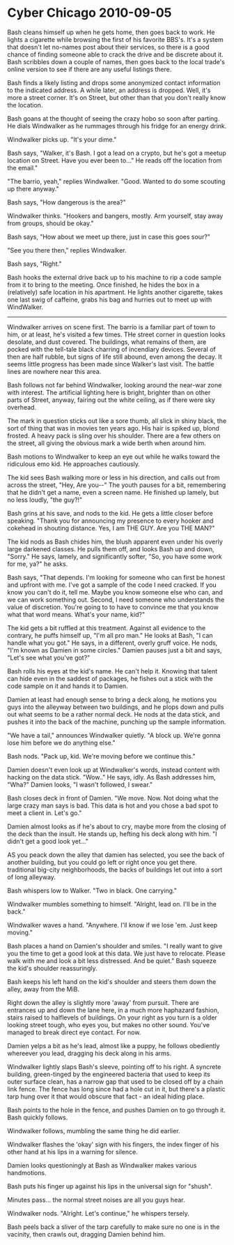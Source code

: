 <!-- TITLE: Cyber Chicago 2010-09-05 -->
<!-- SUBTITLE: A game log for Cyber Chicago -->

# Cyber Chicago 2010-09-05

Bash cleans himself up when he gets home, then goes back to work. He lights a cigarette while browsing the first of his favorite BBS's. It's a system that doesn't let no-names post about their services, so there is a good chance of finding someone able to crack the drive and be discrete about it. Bash scribbles down a couple of names, then goes back to the local trade's online version to see if there are any useful listings there.

Bash finds a likely listing and drops some anonymized contact information to the indicated address. A while later, an address is dropped. Well, it's more a street corner. It's on Street, but other than that you don't really know the location.

Bash goans at the thought of seeing the crazy hobo so soon after parting. He dials Windwalker as he rummages through his fridge for an energy drink.

Windwalker picks up. "It's your dime."

Bash says, "Walker, it's Bash. I got a lead on a crypto, but he's got a meetup location on Street. Have you ever been to..." He reads off the location from the email."

"The barrio, yeah," replies Windwalker. "Good. Wanted to do some scouting up there anyway."

Bash says, "How dangerous is the area?"

Windwalker thinks. "Hookers and bangers, mostly. Arm yourself, stay away from groups, should be okay."

Bash says, "How about we meet up there, just in case this goes sour?"

"See you there then," replies Windwalker.

Bash says, "Right."

Bash hooks the external drive back up to his machine to rip a code sample from it to bring to the meeting. Once finished, he hides the box in a (relatively) safe location in his apartment. He lights another cigarette, takes one last swig of caffeine, grabs his bag and hurries out to meet up with WindWalker.

---

Windwalker arrives on scene first. The barrio is a familiar part of town to him, or at least, he's visited a few times. THe street corner in question looks desolate, and dust covered. The buildings, what remains of them, are pocked with the tell-tale black charring of incendiary devices. Several of then are half rubble, but signs of life still abound, even among the decay. It seems little progress has been made since Walker's last visit. The battle lines are nowhere near this area.

Bash follows not far behind Windwalker, looking around the near-war zone with interest. The artificial lighting here is bright, brighter than on other parts of Street, anyway, fairing out the white ceiling, as if there were sky overhead.

The mark in question sticks out like a sore thumb, all slick in shiny black, the sort of thing that was in movies ten years ago. His hair is spiked up, blond frosted. A heavy pack is sling over his shoulder. There are a few others on the street, all giving the obvious mark a wide berth when around him.

Bash motions to Windwalker to keep an eye out while he walks toward the ridiculous emo kid. He approaches cautiously.

The kid sees Bash walking more or less in his direction, and calls out from across the street, "Hey, Are you--" The youth pauses for a bit, remembering that he didn't get a name, even a screen name. He finished up lamely, but no less loudly, "the guy?!"

Bash grins at his save, and nods to the kid. He gets a little closer before speaking. "Thank you for announcing my presence to every hooker and cokehead in shouting distance. Yes, I am THE GUY. Are you THE MAN?"

The kid nods as Bash chides him, the blush apparent even under his overly large darkened classes. He pulls them off, and looks Bash up and down, "Sorry." He says, lamely, and significantly softer, "So, you have some work for me, ya?" he asks.

Bash says, "That depends. I'm looking for someone who can first be honest and upfront with me. I've got a sample of the code I need cracked. If you know you can't do it, tell me. Maybe you know someone else who can, and we can work something out. Second, I need someone who understands the value of discretion. You're going to to have to convince me that you know what that word means. What's your name, kid?"

The kid gets a bit ruffled at this treatment. Against all evidence to the contrary, he puffs himself up, "I'm all pro man." He looks at Bash, "I can handle what you got." He says, in a different, overly gruff voice. He nods, "I'm known as Damien in some circles." Damien pauses just a bit and says, "Let's see what you've got?"

Bash rolls his eyes at the kid's name. He can't help it. Knowing that talent can hide even in the saddest of packages, he fishes out a stick with the code sample on it and hands it to Damien.

Damien at least had enough sense to bring a deck along, he motions you guys into the alleyway between two buildings, and he plops down and pulls out what seems to be a rather normal deck. He nods at the data stick, and pushes it into the back of the machine, punching up the sample information.

"We have a tail," announces Windwalker quietly. "A block up. We're gonna lose him before we do anything else."

Bash nods. "Pack up, kid. We're moving before we continue this."

Damien doesn't even look up at Windwalker's words, instead content with hacking on the data stick. "Wow.." He says, idly. As Bash addresses him, "Wha?" Damien looks, "I wasn't followed, I swear."

Bash closes deck in front of Damien. "We move. Now. Not doing what the large crazy man says is bad. This data is hot and you chose a bad spot to meet a client in. Let's go."

Damien almost looks as if he's about to cry, maybe more from the closing of the deck than the insult. He stands up, hefting his deck along with him. "I didn't get a good look yet..."

AS you peack down the alley that damien has selected, you see the back of another building, but you could go left or right once you get there. traditional big-city neighborhoods, the backs of buildings let out into a sort of long alleyway.

Bash whispers low to Walker. "Two in black. One carrying."

Windwalker mumbles something to himself. "Alright, lead on. I'll be in the back."

Windwalker waves a hand. "Anywhere. I'll know if we lose 'em. Just keep moving."

Bash places a hand on Damien's shoulder and smiles. "I really want to give you the time to get a good look at this data. We just have to relocate. Please walk with me and look a bit less distressed. And be quiet." Bash squeeze the kid's shoulder reassuringly.

Bash keeps his left hand on the kid's shoulder and steers them down the alley, away from the MiB.

Right down the alley is slightly more 'away' from pursuit. There are entrances up and down the lane here, in a much more haphazard fashion, stairs raised to halflevels of buildings. On your right as you turn is a older looking street tough, who eyes you, but makes no other sound. You've managed to break direct eye contact. For now.

Damien yelps a bit as he's lead, almost like a puppy, he follows obediently whereever you lead, dragging his deck along in his arms.

Windwalker lightly slaps Bash's sleeve, pointing off to his right. A syncrete building, green-tinged by the engineered bacteria that used to keep its outer surface clean, has a narrow gap that used to be closed off by a chain link fence. The fence has long since had a hole cut in it, but there's a plastic tarp hung over it that would obscure that fact - an ideal hiding place.

Bash points to the hole in the fence, and pushes Damien on to go through it. Bash quickly follows.

Windwalker follows, mumbling the same thing he did earlier.

Windwalker flashes the 'okay' sign with his fingers, the index finger of his other hand at his lips in a warning for silence.

Damien looks questioningly at Bash as Windwalker makes various handmotions.

Bash puts his finger up against his lips in the universal sign for "shush".

Minutes pass... the normal street noises are all you guys hear.

Windwalker nods. "Alright. Let's continue," he whispers tersely.

Bash peels back a sliver of the tarp carefully to make sure no one is in the vacinity, then crawls out, dragging Damien behind him.